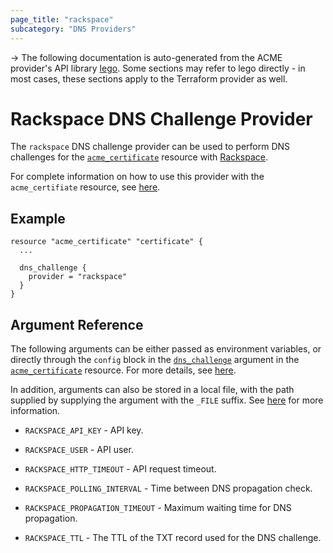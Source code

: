 ```yaml
---
page_title: "rackspace"
subcategory: "DNS Providers"
---
```


-> The following documentation is auto-generated from the ACME
provider's API library [lego](https://go-acme.github.io/lego/).  Some
sections may refer to lego directly - in most cases, these sections
apply to the Terraform provider as well.

# Rackspace DNS Challenge Provider

The `rackspace` DNS challenge provider can be used to perform DNS challenges for
the [`acme_certificate`][resource-acme-certificate] resource with
[Rackspace](https://www.rackspace.com/).

[resource-acme-certificate]: ../resources/certificate.md

For complete information on how to use this provider with the `acme_certifiate`
resource, see [here][resource-acme-certificate-dns-challenges].

[resource-acme-certificate-dns-challenges]: ../resources/certificate.md#using-dns-challenges

## Example

```hcl
resource "acme_certificate" "certificate" {
  ...

  dns_challenge {
    provider = "rackspace"
  }
}
```
## Argument Reference

The following arguments can be either passed as environment variables, or
directly through the `config` block in the
[`dns_challenge`][resource-acme-certificate-dns-challenge-arg] argument in the
[`acme_certificate`][resource-acme-certificate] resource. For more details, see
[here][resource-acme-certificate-dns-challenges].

[resource-acme-certificate-dns-challenge-arg]: ../resources/certificate.md#dns_challenge

In addition, arguments can also be stored in a local file, with the path
supplied by supplying the argument with the `_FILE` suffix. See
[here][acme-certificate-file-arg-example] for more information.

[acme-certificate-file-arg-example]: ../resources/certificate.md#using-variable-files-for-provider-arguments

* `RACKSPACE_API_KEY` - API key.
* `RACKSPACE_USER` - API user.

* `RACKSPACE_HTTP_TIMEOUT` - API request timeout.
* `RACKSPACE_POLLING_INTERVAL` - Time between DNS propagation check.
* `RACKSPACE_PROPAGATION_TIMEOUT` - Maximum waiting time for DNS propagation.
* `RACKSPACE_TTL` - The TTL of the TXT record used for the DNS challenge.


